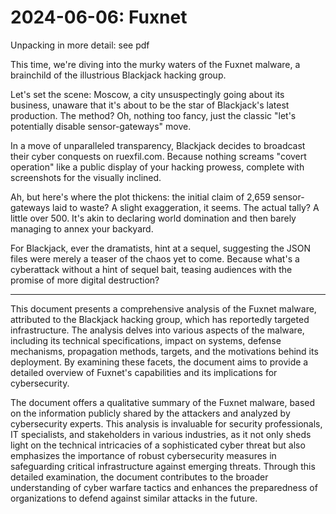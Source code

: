 # 2024-06-06: Fuxnet

Unpacking in more detail: see pdf

This time, we're diving into the murky waters of the Fuxnet malware, a brainchild of the illustrious Blackjack hacking group. 

Let's set the scene: Moscow, a city unsuspectingly going about its business, unaware that it's about to be the star of Blackjack's latest production. The method? Oh, nothing too fancy, just the classic "let's potentially disable sensor-gateways" move. 

In a move of unparalleled transparency, Blackjack decides to broadcast their cyber conquests on ruexfil.com. Because nothing screams "covert operation" like a public display of your hacking prowess, complete with screenshots for the visually inclined.

Ah, but here's where the plot thickens: the initial claim of 2,659 sensor-gateways laid to waste? A slight exaggeration, it seems. The actual tally? A little over 500. It's akin to declaring world domination and then barely managing to annex your backyard.

For Blackjack, ever the dramatists, hint at a sequel, suggesting the JSON files were merely a teaser of the chaos yet to come. Because what's a cyberattack without a hint of sequel bait, teasing audiences with the promise of more digital destruction?

-------

This document presents a comprehensive analysis of the Fuxnet malware, attributed to the Blackjack hacking group, which has reportedly targeted infrastructure. The analysis delves into various aspects of the malware, including its technical specifications, impact on systems, defense mechanisms, propagation methods, targets, and the motivations behind its deployment. By examining these facets, the document aims to provide a detailed overview of Fuxnet's capabilities and its implications for cybersecurity.

The document offers a qualitative summary of the Fuxnet malware, based on the information publicly shared by the attackers and analyzed by cybersecurity experts. This analysis is invaluable for security professionals, IT specialists, and stakeholders in various industries, as it not only sheds light on the technical intricacies of a sophisticated cyber threat but also emphasizes the importance of robust cybersecurity measures in safeguarding critical infrastructure against emerging threats. Through this detailed examination, the document contributes to the broader understanding of cyber warfare tactics and enhances the preparedness of organizations to defend against similar attacks in the future.
